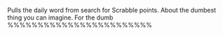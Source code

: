 Pulls the daily word from search for Scrabble points. About the dumbest thing you can imagine. For the dumb %%%%%%%%%%%%%%%%%%%%%%%%
